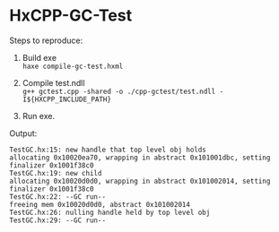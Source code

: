 HxCPP-GC-Test
=============

Steps to reproduce:

1. Build exe<br>
`haxe compile-gc-test.hxml`<br>

2. Compile test.ndll<br>
`g++ gctest.cpp -shared -o ./cpp-gctest/test.ndll -I${HXCPP_INCLUDE_PATH}`<br>

3. Run exe.

Output:

`TestGC.hx:15: new handle that top level obj holds`<br>
`allocating 0x10020ea70, wrapping in abstract 0x101001dbc, setting finalizer 0x1001f38c0`<br>
`TestGC.hx:19: new child`<br>
`allocating 0x10020d0d0, wrapping in abstract 0x101002014, setting finalizer 0x1001f38c0`<br>
`TestGC.hx:22: --GC run--`<br>
`freeing mem 0x10020d0d0, abstract 0x101002014`<br>
`TestGC.hx:26: nulling handle held by top level obj`<br>
`TestGC.hx:29: --GC run--`<br>
